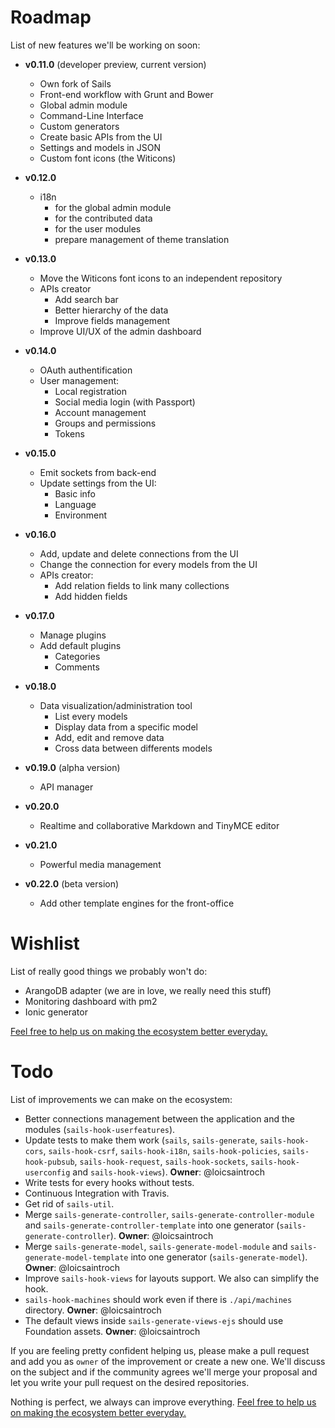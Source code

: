 # Roadmap

List of new features we'll be working on soon:

* **v0.11.0** (developer preview, current version)
  * Own fork of Sails
  * Front-end workflow with Grunt and Bower
  * Global admin module
  * Command-Line Interface
  * Custom generators
  * Create basic APIs from the UI
  * Settings and models in JSON
  * Custom font icons (the Witicons)


* **v0.12.0**
  * i18n
    * for the global admin module
    * for the contributed data
    * for the user modules
    * prepare management of theme translation


* **v0.13.0**
  * Move the Witicons font icons to an independent repository
  * APIs creator
    * Add search bar
    * Better hierarchy of the data
    * Improve fields management
  * Improve UI/UX of the admin dashboard


* **v0.14.0**
  * OAuth authentification
  * User management:
    * Local registration
    * Social media login (with Passport)
    * Account management
    * Groups and permissions
    * Tokens


* **v0.15.0**
  * Emit sockets from back-end
  * Update settings from the UI:
    * Basic info
    * Language
    * Environment


* **v0.16.0**
  * Add, update and delete connections from the UI
  * Change the connection for every models from the UI
  * APIs creator:
    * Add relation fields to link many collections
    * Add hidden fields


* **v0.17.0**
  * Manage plugins
  * Add default plugins
    * Categories
    * Comments


* **v0.18.0**
  * Data visualization/administration tool
    * List every models
    * Display data from a specific model
    * Add, edit and remove data
    * Cross data between differents models


* **v0.19.0** (alpha version)
  * API manager


* **v0.20.0**
  * Realtime and collaborative Markdown and TinyMCE editor


* **v0.21.0**
  * Powerful media management


* **v0.22.0** (beta version)
  * Add other template engines for the front-office


# Wishlist

List of really good things we probably won't do:

  * ArangoDB adapter (we are in love, we really need this stuff)
  * Monitoring dashboard with pm2
  * Ionic generator

[Feel free to help us on making the ecosystem better everyday.](CONTRIBUTING.md)


# Todo

List of improvements we can make on the ecosystem:

* Better connections management between the application and the modules (`sails-hook-userfeatures`).
* Update tests to make them work (`sails`, `sails-generate`, `sails-hook-cors`, `sails-hook-csrf`, `sails-hook-i18n`, `sails-hook-policies`, `sails-hook-pubsub`, `sails-hook-request`, `sails-hook-sockets`, `sails-hook-userconfig` and `sails-hook-views`). **Owner**: @loicsaintroch
* Write tests for every hooks without tests.
* Continuous Integration with Travis.
* Get rid of `sails-util`.
* Merge `sails-generate-controller`, `sails-generate-controller-module` and `sails-generate-controller-template` into one generator (`sails-generate-controller`). **Owner**: @loicsaintroch
* Merge `sails-generate-model`, `sails-generate-model-module` and `sails-generate-model-template` into one generator (`sails-generate-model`). **Owner**: @loicsaintroch
* Improve `sails-hook-views` for layouts support. We also can simplify the hook.
* `sails-hook-machines` should work even if there is `./api/machines` directory. **Owner**: @loicsaintroch
* The default views inside `sails-generate-views-ejs` should use Foundation assets. **Owner**: @loicsaintroch

If you are feeling pretty confident helping us, please make a pull request and add you as `owner` of the improvement or create a new one. We'll discuss on the subject and if the community agrees we'll merge your proposal and let you write your pull request on the desired repositories.

Nothing is perfect, we always can improve everything. [Feel free to help us on making the ecosystem better everyday.](CONTRIBUTING.md)
